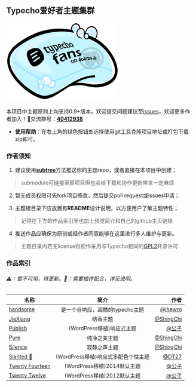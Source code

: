 ## Typecho爱好者主题集群

![logo](https://raw.githubusercontent.com/typecho-fans/typecho-fans.github.io/master/soapgroup.png)

本项目中主题原则上均支持0.9+版本，欢迎提交问题建议至[issues](https://github.com/typecho-fans/plugins/issues)，欢迎更多作者加入！:penguin:交流群号：[**40412938**](http://shang.qq.com/wpa/qunwpa?idkey=a5a8afedf099e18ddf9b530db9217251e39001d52aace42888bf470d9b6cb86a)

- **使用帮助**：在右上角的绿色按钮处选择使用git工具克隆项目地址或打包下载zip即可。

### 作者须知
 
1. 建议使用[**subtree**](http://aoxuis.me/post/2013-08-06-git-subtree)方法推送你的主题repo，或者直接在本项目中创建；

 >submodule可链接至原项目但也会给下载和协作更新带来一定麻烦

2. 暂无成员权限可先fork项目修改，然后提交pull request或issues申请；

3. 主题根目录下应放置有**README**设计说明，以方便用户了解主题特性；

 >记得在下方的作品索引里也加上预览简介和自己的github主页链接

4. 推送作品应确保为原创或经作者同意能够在这里进行多人维护与更新。

 >主题目录内若无license则视作采用与Typecho相同的[GPL2](https://github.com/typecho/typecho/blob/master/LICENSE.txt)开源许可

### 作品索引

###### :warning:：暂不可用，待更新。:dart:：需要插件配合，详见说明。

名称 | 简介 | 作者
---- | :----: | ----:
[handsome](/handsome) | 是一个自响应，超酷的typecho主题 | [@ihewro](https://github.com/ihewro)
[JieXiang](/jiexiang) | 结香主题 | [@ShingChi](https://github.com/shingchi)
[Publish](/publish) | (WordPress移植)响应式主题 | [@公子](https://github.com/lizheming)
[Pure](/pure) | 纯净之美主题 | [@ShingChi](https://github.com/shingchi)
[Silence](/silence) | 寂静之声主题 | [@ShingChi](https://github.com/shingchi)
[Slanted :dart:](/Slanted) | (WordPress移植)响应式多配色个性主题 | [@DT27](https://github.com/DT27)
[Twenty Fourteen](/twentyfourteen) | (WordPress移植)2014默认主题 | [@公子](https://github.com/lizheming)
[Twenty Twelve](/twentytwelve) | (WordPress移植)2012默认主题 | [@公子](https://github.com/lizheming)
